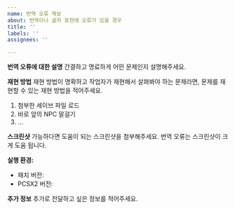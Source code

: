 ```yaml
---
name: 번역 오류 제보
about: 번역이나 글자 표현에 오류가 있을 경우
title: ''
labels: ''
assignees: ''

---
```


**번역 오류에 대한 설명**
간결하고 명료하게 어떤 문제인지 설명해주세요.

**재현 방법**
재현 방법이 명확하고 작업자가 재현해서 살펴봐야 하는 문제라면, 문제를 재현할 수 있는 재현 방법을 적어주세요.
1. 첨부한 세이브 파일 로드
2. 바로 앞의 NPC 말걸기
3. ...

**스크린샷**
가능하다면 도움이 되는 스크린샷을 첨부해주세요. 번역 오류는 스크린샷이 크게 도움 됩니다.

**실행 환경:**
 - 패치 버전: 
 - PCSX2 버전:

**추가 정보**
추가로 전달하고 싶은 정보를 적어주세요.
